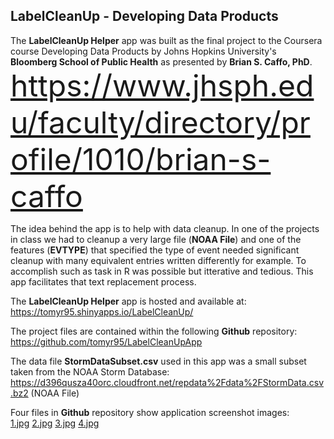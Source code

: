 <h2>LabelCleanUp - Developing Data Products</h2>

The <b>LabelCleanUp Helper</b> app was built as the final project to the Coursera course Developing Data Products by Johns Hopkins University's <b>Bloomberg School of Public Health</b> as presented by <b>Brian S. Caffo, PhD</b>.<br>
<font size=20>https://www.jhsph.edu/faculty/directory/profile/1010/brian-s-caffo</font>

The idea behind the app is to help with data cleanup. In one of the projects in class we had to cleanup a very large file (<b>NOAA File</b>) and one of the features (<b>EVTYPE</b>) that specified the type of event needed significant cleanup with many equivalent entries written differently for example. To accomplish such as task in R was possible but itterative and tedious. This app facilitates that text replacement process.

The <b>LabelCleanUp Helper</b> app is hosted and available at:<br>
https://tomyr95.shinyapps.io/LabelCleanUp/

The project files are contained within the following <b>Github</b> repository:<br>
https://github.com/tomyr95/LabelCleanUpApp

The data file <b>StormDataSubset.csv</b> used in this app was a small subset taken from the NOAA Storm Database:<br>
https://d396qusza40orc.cloudfront.net/repdata%2Fdata%2FStormData.csv.bz2 (NOAA File)

Four files in <b>Github</b> repository show application screenshot images:<br>
<a href="https://github.com/tomyr95/LabelCleanUpApp/blob/master/1.jpg">1.jpg</a>
<a href="https://github.com/tomyr95/LabelCleanUpApp/blob/master/2.jpg">2.jpg</a>
<a href="https://github.com/tomyr95/LabelCleanUpApp/blob/master/3.jpg">3.jpg</a>
<a href="https://github.com/tomyr95/LabelCleanUpApp/blob/master/4.jpg">4.jpg</a>

